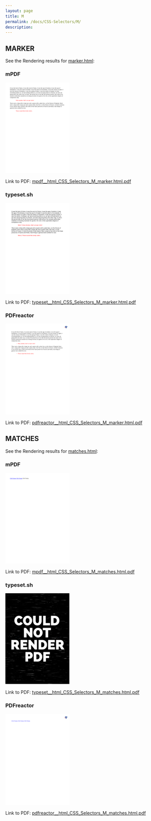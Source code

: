 ```yaml
---
layout: page
title: M
permalink: /docs/CSS-Selectors/M/
description: 
---
```




## MARKER

See the Rendering results for [marker.html](/html/CSS%20Selectors/M/marker.html):

### mPDF
![](mpdf__html_CSS_Selectors_M_marker.html.png) 

Link to PDF: [mpdf__html_CSS_Selectors_M_marker.html.pdf](mpdf__html_CSS_Selectors_M_marker.html.pdf)

### typeset.sh
![](typeset__html_CSS_Selectors_M_marker.html.png) 

Link to PDF: [typeset__html_CSS_Selectors_M_marker.html.pdf](typeset__html_CSS_Selectors_M_marker.html.pdf)

### PDFreactor
![](pdfreactor__html_CSS_Selectors_M_marker.html.png) 

Link to PDF: [pdfreactor__html_CSS_Selectors_M_marker.html.pdf](pdfreactor__html_CSS_Selectors_M_marker.html.pdf)

## MATCHES

See the Rendering results for [matches.html](/html/CSS%20Selectors/M/matches.html):

### mPDF
![](mpdf__html_CSS_Selectors_M_matches.html.png) 

Link to PDF: [mpdf__html_CSS_Selectors_M_matches.html.pdf](mpdf__html_CSS_Selectors_M_matches.html.pdf)

### typeset.sh
![](typeset__html_CSS_Selectors_M_matches.html.png) 

Link to PDF: [typeset__html_CSS_Selectors_M_matches.html.pdf](typeset__html_CSS_Selectors_M_matches.html.pdf)

### PDFreactor
![](pdfreactor__html_CSS_Selectors_M_matches.html.png) 

Link to PDF: [pdfreactor__html_CSS_Selectors_M_matches.html.pdf](pdfreactor__html_CSS_Selectors_M_matches.html.pdf)


